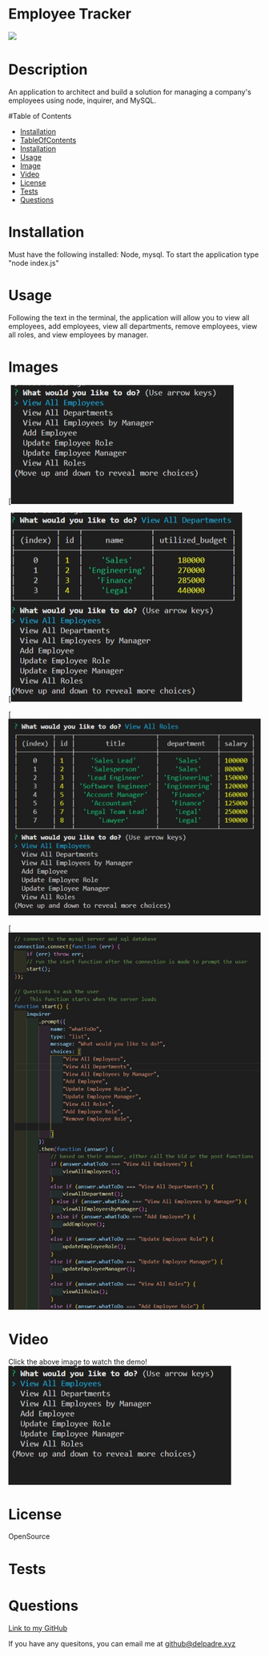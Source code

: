 

  # Employee Tracker

  ![](https://img.shields.io/badge/License-OpenSource-brightgreen)


  # Description
  An application to architect and build a solution for managing a company's employees using node, inquirer, and MySQL.


  #Table of Contents
  * [Installation](#installation)
  * [TableOfContents](#tableOfContents)
  * [Installation](#installation)
  * [Usage](#usage)
  * [Image](#image)
  * [Video](#video)
  * [License](#license)
  * [Tests](#tests)
  * [Questions](#questions)
  
  # Installation

  Must have the following installed: Node, mysql.  To start the application type "node index.js"

  
  # Usage

  Following the text in the terminal, the application will allow you to view all employees, add employees, view all departments, remove employees, view all roles, and view employees by manager.

  
  # Images

  [![Image1](./assets/images/image1.jpg)
  
  [![Image2](./assets/images/image2.jpg)
  
  [![Image3](./assets/images/image3.jpg)
  
  [![Image3](./assets/images/image4.jpg)


  # Video
  Click the above image to watch the demo!
  [![Demo Video](./assets/images/image1.jpg)](https://youtu.be/A3dXSV8r3hQ "Click here to watch the demo!")


  # License

  OpenSource


  # Tests

  

  
  # Questions

  

  [Link to my GitHub](https://github.com/whiterice2020)

  If you have any quesitons, you can email me at github@delpadre.xyz

